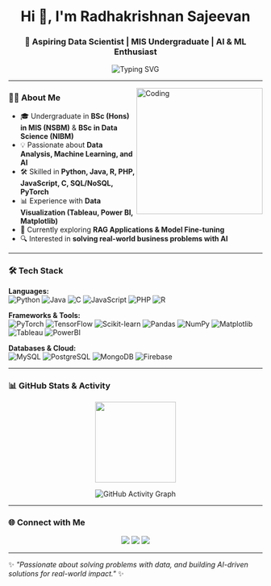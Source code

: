 <h1 align="center">Hi 👋, I'm Radhakrishnan Sajeevan</h1>
<h3 align="center">🚀 Aspiring Data Scientist | MIS Undergraduate | AI & ML Enthusiast</h3>

<p align="center">
  <img src="https://readme-typing-svg.demolab.com?font=Fira+Code&weight=500&size=22&duration=4000&pause=1000&color=3ABEF7&center=true&vCenter=true&width=600&lines=Data+Science+%7C+Machine+Learning;Business+Analysis+%7C+AI+Applications;Turning+Data+into+Decisions;Always+Learning+%7C+Always+Building" alt="Typing SVG" />
</p>

---
<img align="right" alt="Coding" width="250" src="https://media.giphy.com/media/qgQUggAC3Pfv687qPC/giphy.gif">

### 👨‍🎓 About Me
- 🎓 Undergraduate in **BSc (Hons) in MIS (NSBM)** & **BSc in Data Science (NIBM)**
- 💡 Passionate about **Data Analysis, Machine Learning, and AI**
- 🛠️ Skilled in **Python, Java, R, PHP, JavaScript, C, SQL/NoSQL, PyTorch**
- 📊 Experience with **Data Visualization (Tableau, Power BI, Matplotlib)**  
- 🌱 Currently exploring **RAG Applications & Model Fine-tuning**
- 🔍 Interested in **solving real-world business problems with AI**

---

### 🛠️ Tech Stack

**Languages:**  
![Python](https://img.shields.io/badge/Python-3776AB?style=for-the-badge&logo=python&logoColor=white) 
![Java](https://img.shields.io/badge/Java-ED8B00?style=for-the-badge&logo=openjdk&logoColor=white) 
![C](https://img.shields.io/badge/C-00599C?style=for-the-badge&logo=c&logoColor=white) 
![JavaScript](https://img.shields.io/badge/JavaScript-F7DF1E?style=for-the-badge&logo=javascript&logoColor=black) 
![PHP](https://img.shields.io/badge/PHP-777BB4?style=for-the-badge&logo=php&logoColor=white) 
![R](https://img.shields.io/badge/R-276DC3?style=for-the-badge&logo=r&logoColor=white)

**Frameworks & Tools:**  
![PyTorch](https://img.shields.io/badge/PyTorch-EE4C2C?style=for-the-badge&logo=pytorch&logoColor=white)
![TensorFlow](https://img.shields.io/badge/TensorFlow-FF6F00?style=for-the-badge&logo=tensorflow&logoColor=white)
![Scikit-learn](https://img.shields.io/badge/Scikit--Learn-F7931E?style=for-the-badge&logo=scikit-learn&logoColor=white)
![Pandas](https://img.shields.io/badge/Pandas-150458?style=for-the-badge&logo=pandas&logoColor=white)
![NumPy](https://img.shields.io/badge/NumPy-013243?style=for-the-badge&logo=numpy&logoColor=white)
![Matplotlib](https://img.shields.io/badge/Matplotlib-11557c?style=for-the-badge&logo=plotly&logoColor=white)
![Tableau](https://img.shields.io/badge/Tableau-E97627?style=for-the-badge&logo=tableau&logoColor=white)
![PowerBI](https://img.shields.io/badge/PowerBI-F2C811?style=for-the-badge&logo=powerbi&logoColor=black)

**Databases & Cloud:**  
![MySQL](https://img.shields.io/badge/MySQL-005C84?style=for-the-badge&logo=mysql&logoColor=white) 
![PostgreSQL](https://img.shields.io/badge/PostgreSQL-316192?style=for-the-badge&logo=postgresql&logoColor=white)
![MongoDB](https://img.shields.io/badge/MongoDB-47A248?style=for-the-badge&logo=mongodb&logoColor=white) 
![Firebase](https://img.shields.io/badge/Firebase-FFCA28?style=for-the-badge&logo=firebase&logoColor=black) 

---

### 📊 GitHub Stats & Activity
<p align="center">
  <img src="https://github-readme-stats.vercel.app/api?username=Sajeevanh2r&show_icons=true&theme=radical" height="160"/>
  
</p>

<p align="center">
  <img src="https://github-readme-activity-graph.vercel.app/graph?username=Sajeevanh2r&theme=react-dark" alt="GitHub Activity Graph" />
</p>

---

### 🌐 Connect with Me
<p align="center">
  <a href="www.linkedin.com/in/radhakrishnan-sajeevan"><img src="https://img.shields.io/badge/LinkedIn-0A66C2?style=for-the-badge&logo=linkedin&logoColor=white"/></a>
  <a href="mailto:sajeevan2001625@gmail.com"><img src="https://img.shields.io/badge/Email-D14836?style=for-the-badge&logo=gmail&logoColor=white"/></a>
  <a href="https://github.com/Sajeevanh2r"><img src="https://img.shields.io/badge/GitHub-171515?style=for-the-badge&logo=github&logoColor=white"/></a>
</p>

---
✨ *"Passionate about solving problems with data, and building AI-driven solutions for real-world impact."* ✨
